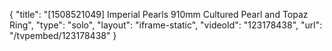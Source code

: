 {
    "title": "[1508521049] Imperial Pearls 910mm Cultured Pearl and Topaz Ring",
    "type": "solo",
    "layout": "iframe-static",
    "videoId": "123178438",
    "url": "\/tvpembed\/123178438"
}